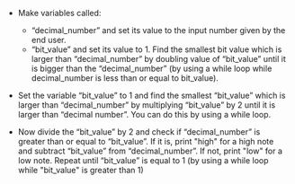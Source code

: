 -   Make variables called:

    -   “decimal_number” and set its value to the input number given by the
        end user.
    -   “bit_value” and set its value to 1.
        Find the smallest bit value which is larger than “decimal_number”
        by doubling value of “bit_value” until it is bigger than the “decimal_number”
        (by using a while loop while decimal_number is less than or equal to bit_value).

-   Set the variable “bit_value” to 1 and find the smallest “bit_value” which
    is larger than “decimal_number” by multiplying “bit_value” by 2
    until it is larger than “decimal number”.
    You can do this by using a while loop.
-   Now divide the “bit_value” by 2 and check if “decimal_number” is greater
    than or equal to “bit_value”.
    If it is, print "high" for a high note and subtract “bit_value” from “decimal_number”.
    If not, print "low" for a low note.
    Repeat until “bit_value” is equal to 1 (by using a while loop while "bit_value"
    is greater than 1)
